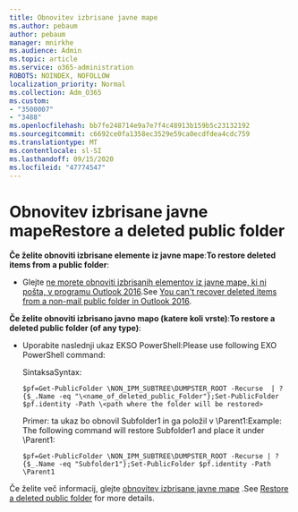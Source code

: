 ```yaml
---
title: Obnovitev izbrisane javne mape
ms.author: pebaum
author: pebaum
manager: mnirkhe
ms.audience: Admin
ms.topic: article
ms.service: o365-administration
ROBOTS: NOINDEX, NOFOLLOW
localization_priority: Normal
ms.collection: Adm_O365
ms.custom:
- "3500007"
- "3488"
ms.openlocfilehash: bb7fe248714e9a7e7f4c48913b159b5c23132192
ms.sourcegitcommit: c6692ce0fa1358ec3529e59ca0ecdfdea4cdc759
ms.translationtype: MT
ms.contentlocale: sl-SI
ms.lasthandoff: 09/15/2020
ms.locfileid: "47774547"
---
```

# <a name="restore-a-deleted-public-folder"></a><span data-ttu-id="1d41f-102">Obnovitev izbrisane javne mape</span><span class="sxs-lookup"><span data-stu-id="1d41f-102">Restore a deleted public folder</span></span>

<span data-ttu-id="1d41f-103">**Če želite obnoviti izbrisane elemente iz javne mape**:</span><span class="sxs-lookup"><span data-stu-id="1d41f-103">**To restore deleted items from a public folder**:</span></span>

- <span data-ttu-id="1d41f-104">Glejte [ne morete obnoviti izbrisanih elementov iz javne mape, ki ni pošta, v programu Outlook 2016](https://aka.ms/pfrec).</span><span class="sxs-lookup"><span data-stu-id="1d41f-104">See [You can't recover deleted items from a non-mail public folder in Outlook 2016](https://aka.ms/pfrec).</span></span>
 
<span data-ttu-id="1d41f-105">**Če želite obnoviti izbrisano javno mapo (katere koli vrste)**:</span><span class="sxs-lookup"><span data-stu-id="1d41f-105">**To restore a deleted public folder (of any type)**:</span></span> 

- <span data-ttu-id="1d41f-106">Uporabite naslednji ukaz EKSO PowerShell:</span><span class="sxs-lookup"><span data-stu-id="1d41f-106">Please use following EXO PowerShell command:</span></span>

    <span data-ttu-id="1d41f-107">Sintaksa</span><span class="sxs-lookup"><span data-stu-id="1d41f-107">Syntax:</span></span>

     `$pf=Get-PublicFolder \NON_IPM_SUBTREE\DUMPSTER_ROOT -Recurse  | ?{$_.Name -eq "\<name_of_deleted_public_Folder"};Set-PublicFolder $pf.identity -Path \<path where the folder will be restored>`

    <span data-ttu-id="1d41f-108">Primer: ta ukaz bo obnovil Subfolder1 in ga položil v \Parent1:</span><span class="sxs-lookup"><span data-stu-id="1d41f-108">Example: The following command will restore Subfolder1 and place it under \Parent1:</span></span>

    `$pf=Get-PublicFolder \NON_IPM_SUBTREE\DUMPSTER_ROOT -Recurse | ?{$_.Name -eq "Subfolder1"};Set-PublicFolder $pf.identity -Path \Parent1`

<span data-ttu-id="1d41f-109">Če želite več informacij, glejte [obnovitev izbrisane javne mape](https://docs.microsoft.com/exchange/collaboration-exo/public-folders/restore-deleted-public-folder) .</span><span class="sxs-lookup"><span data-stu-id="1d41f-109">See [Restore a deleted public folder](https://docs.microsoft.com/exchange/collaboration-exo/public-folders/restore-deleted-public-folder) for more details.</span></span>

